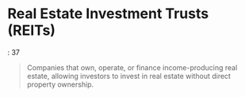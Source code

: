 # Real Estate Investment Trusts (REITs)

: 37

> Companies that own, operate, or finance income-producing real estate, allowing investors to invest in real estate without direct property ownership.
>